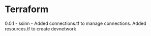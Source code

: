 # Terraform

0.0.1 - ssinn - Added connections.tf to manage connections. Added resources.tf to create devnetwork
